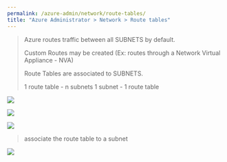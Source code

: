 ```yaml
---
permalink: /azure-admin/network/route-tables/
title: "Azure Administrator > Network > Route tables"
---
```


> Azure routes traffic between all SUBNETS by default.
>
> Custom Routes may be created (Ex: routes through a Network Virtual Appliance - NVA)
>
> Route Tables are associated to SUBNETS.
>
> 1 route table - n subnets
> 1 subnet - 1 route table

![](/study-reference/assets/images/network/1.17.png)

![](/study-reference/assets/images/network/1.18.png)

![](/study-reference/assets/images/network/1.19.png)

> associate the route table to a subnet

![](/study-reference/assets/images/network/1.20.png)
